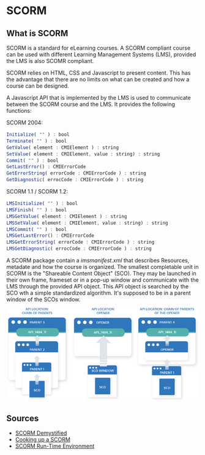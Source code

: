 # SCORM

## What is SCORM

SCORM is a standard for eLearning courses. A SCORM compliant course can be used with different Learning Management Systems (LMS), provided the LMS is also SCOMR compliant. 

SCORM relies on HTML, CSS and Javascript to present content. This has the advantage that there are no limits on what can be created and how a course can be designed. 

A Javascript API that is implemented by the LMS is used to communicate between the SCORM course and the LMS. It provides the following functions:

SCORM 2004:

``` javascript
Initialize( "" ) : bool
Terminate( "" ) : bool
GetValue( element : CMIElement ) : string
SetValue( element : CMIElement, value : string) : string
Commit( "" ) : bool
GetLastError() : CMIErrorCode
GetErrorString( errorCode : CMIErrorCode ) : string
GetDiagnostic( errocCode : CMIErrorCode ) : string
```
SCORM 1.1 / SCORM 1.2:

``` javascript
LMSInitialize( "" ) : bool
LMSFinish( "" ) : bool
LMSGetValue( element : CMIElement ) : string
LMSSetValue( element : CMIElement, value : string) : string
LMSCommit( "" ) : bool
LMSGetLastError() : CMIErrorCode
LMSGetErrorString( errorCode : CMIErrorCode ) : string
LMSGetDiagnostic( errocCode : CMIErrorCode ) : string
```

A SCORM package contain a _imsmanifest.xml_ that describes Resources, metadate and how the course is organized.
The smallest completable unit in SCORM is the "Shareable Content Object" (SCO). They may be launched in their own frame, frameset or in a pop-up window and communicate with the LMS through the provided API object. This API object is searched by the SCO wth a simple standardized algorithm. It's supposed to be in a parent window of the SCOs window.

![SCORM API](Rustici_scorm_diagram-1.png)

## Sources

- [SCORM Demystified](https://www.youtube.com/watch?v=FzxNwWvmwf4)
- [Cooking up a SCORM](https://scorm.com/wp-content/assets/cookbook/CookingUpASCORM_v1_2.pdf)
- [SCORM Run-Time Environment](https://scorm.com/scorm-explained/technical-scorm/run-time/)